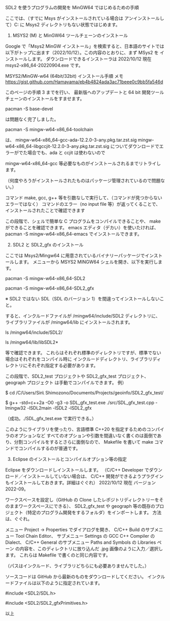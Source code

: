 SDL2 を使うプログラムの開発を MinGW64 ではじめるための手順


ここでは、（すでに Msys がインストールされている場合は
アンインストールして）C: に Msys2 ディレクトリもない状態ではじめます。

1. MSYS2 (M) と MinGW64 ツールチェーンのインストール

Google で「Msys2 MinGW インストール」を検索すると、日本語のサイトでは
以下がトップに出ます（2022/10/12）。この内容のとおりに、まず MSys2 を
インストールします。
ダウンロードできるインストーラは 2022/10/12 現在 msys2-x86_64-20220904.exe です。

MSYS2/MinGW-w64 (64bit/32bit) インストール手順 メモ
https://gist.github.com/Hamayama/eb4b4824ada3ac71beee0c9bb5fa546d

このページの手順 3 までを行い、
最新版へのアップデートと 64 bit 開発ツールチェーンのインストールをすませます。

pacman -S base-devel

は問題なく完了しました。

pacman -S mingw-w64-x86_64-toolchain

は、
mingw-w64-x86_64-gcc-ada-12.2.0-3-any.pkg.tar.zst.sig
mingw-w64-x86_64-libgccjit-12.2.0-3-any.pkg.tar.zst.sig
についてダウンロードでエラーがでた場合でも、ada と ccjit は使わないので

mingw-w64-x86_64-gcc 
等必要なものがインストールされるまでリトライします。

（何度やろうがインストールされたものはパッケージ管理されているので問題ない。）

コマンド make, gcc, g++ 等を引数なしで実行して、（コマンドが見つからない　エラーではなく）
コマンドのエラー（no input file 等）が返ってくることで、
インストールされたことで確認できます

この段階で、シェルで簡単な C プログラムをコンパイルできることや、
make ができることを確認できます。
emacs エディタ（デカい）を使いたければ、
pacman -S mingw-w64-x86_64-emacs
でインストールできます。


2. SDL2 と SDL2_gfx のインストール

ここでは Msys2/Mingw64 に用意されているバイナリーパッケージでインストールします。
メニューから MSYS2 MINGW64 シェルを開き、以下を実行します。

pacman -S mingw-w64-x86_64-SDL2

pacman -S mingw-w64-x86_64-SDL2_gfx

※ SDL2 ではない SDL（SDL のバージョン 1）を間違ってインストールしないこと。

すると、インクルードファイルが /mingw64/include/SDL2 ディレクトリに、
ライブラリファイルが /mingw64/lib
にインストールされます。

ls /mingw64/include/SDL2/

ls /mingw64/lib/libSDL2*

等で確認できます。
これらはそれぞれ標準のディレクトリですが、標準でない場合はそれぞれをコンパイル時に
インクルードディレクトリ、ライブラリディレクトリにそれぞれ指定する必要があります。

この段階で、SDL2_test プロジェクトや SDL2_gfx_test プロジェクト、geograph プロジェクト
は手動でコンパイルできます。
例）

$ cd /C/Users/Sin\ Shimozono/Documents/Projects/geoinfo/SDL2_gfx_test/

$ g++ -std=c++2a -O0 -g3 -o SDL_gfx_test.exe ./src/SDL_gfx_test.cpp -lmingw32 -lSDL2main -lSDL2 -lSDL2_gfx

（成功。./SDL_gfx_test.exe で実行できる。）

このようにライブラリを使ったり、言語標準 C++20 を指定するためのコンパイラのオプションなど
すべてのオプションや引数を間違いなく書くのは面倒であり、分割コンパイルをするとさらに面倒なので、
Makefile を書いて make コマンドでコンパイルするのが普通です。


3. Eclipse のインストールとコンパイルオプション等の指定

Eclipse をダウンロードしインストールします。
（C/C++ Developer でダウンロード／インストールしていない場合は、
C/C++ 開発ができるようプラグインもインストールしておきます。詳細はぐぐれ）
2022/10/12 現在 バージョン 2022-09。

ワークスペースを設定し（GitHub の Clone したレポジトリディレクトリーをそのままワークスペースにできる）、
SDL2_gfx_test や geograph 等の既存のプロジェクト（特定のプログラム開発をするフォルダ）をインポートします。
方法は、ぐぐれ。

メニュー  Project -> Properties でダイアログを開き、
C/C++ Build のサブメニュー Tool Chain Editor、
サブメニュー Settings の GCC C++ Compiler の Dialect、
C/C++ General のサブメニュー Paths and Symbols の Libraries ペーン
の内容を、このディレクトリに放り込んだ .jpg 画像のように入力／選択します。
これらは Makefile で書くのと同じ内容です。

（パスはインクルード、ライブラリどちらにも必要ありませんでした。）

ソースコードは GitHub から最新のものをダウンロードしてください。
インクルードファイルは以下のように指定されています。

#include <SDL2/SDL.h>

#include <SDL2/SDL2_gfxPrimitives.h>

以上